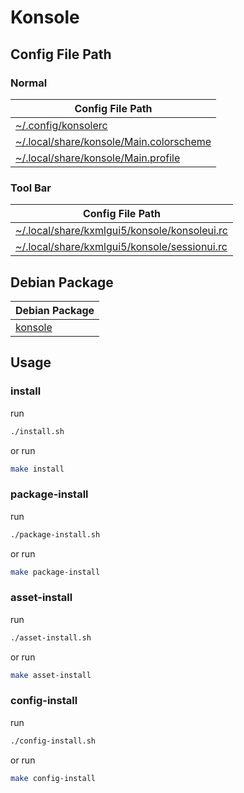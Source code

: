 
# Konsole


## Config File Path


### Normal

| Config File Path |
| --- |
| [~/.config/konsolerc](./asset/overlay/etc/skel/.config/konsolerc) |
| [~/.local/share/konsole/Main.colorscheme](./asset/overlay/etc/skel/.local/share/konsole/Main.colorscheme) |
| [~/.local/share/konsole/Main.profile](./asset/overlay/etc/skel/.local/share/konsole/Main.profile) |


### Tool Bar

| Config File Path |
| --- |
| [~/.local/share/kxmlgui5/konsole/konsoleui.rc](./asset/overlay/etc/skel/.local/share/kxmlgui5/konsole/konsoleui.rc) |
| [~/.local/share/kxmlgui5/konsole/sessionui.rc](./asset/overlay/etc/skel/.local/share/kxmlgui5/konsole/sessionui.rc) |


## Debian Package

| Debian Package |
| --- |
| [konsole](https://packages.debian.org/stable/konsole) |




## Usage


### install

run

``` sh
./install.sh
```

or run

``` sh
make install
```


### package-install

run

``` sh
./package-install.sh
```

or run

``` sh
make package-install
```


### asset-install

run

``` sh
./asset-install.sh
```

or run

``` sh
make asset-install
```


### config-install

run

``` sh
./config-install.sh
```

or run

``` sh
make config-install
```
